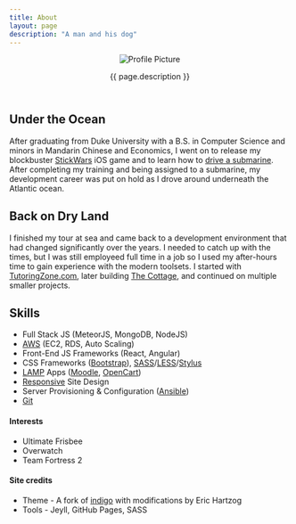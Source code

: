 ```yaml
---
title: About
layout: page
description: "A man and his dog"
---
```


<header class="header-about">

<img class="about-profile" src="{{ site.url }}{{ site.picture }}" alt="Profile Picture">

<p class="description text-center">{{ page.description }}</p>

</header>

<section class="about-content">

<h2>Under the Ocean</h2>

<p>After graduating from Duke University with a B.S. in Computer Science and minors in Mandarin Chinese and Economics, I went on to release my blockbuster <a href="/projects/stickwars">StickWars</a> iOS game and to learn how to <a href="/blog/submarine-officer">drive a submarine</a>. After completing my training and being assigned to a submarine, my development career was put on hold as I drove around underneath the Atlantic ocean.</p>

<h2>Back on Dry Land</h2>

<p>I finished my tour at sea and came back to a development environment that had changed significantly over the years. I needed to catch up with the times, but I was still employeed full time in a job so I used my after-hours time to gain experience with the modern toolsets. I started with <a href="/projects/tutoringzone">TutoringZone.com</a>, later building <a href="/projects/thecottage">The Cottage</a>, and continued on multiple smaller projects.</p>

<h2>Skills</h2>

<ul class="skill-list">
	<li>Full Stack JS (MeteorJS, MongoDB, NodeJS)</li>
	<li><a href="/tags#aws">AWS</a> (EC2, RDS, Auto Scaling)</li>
	<li>Front-End JS Frameworks (React, Angular)</li>
	<li>CSS Frameworks (<a href="/tags#bootstrap">Bootstrap</a>), <a href="/tags#sass">SASS</a>/<a href="/tags#less">LESS</a>/<a href="/tags#stylus">Stylus</a></li>
    <li><a href="/tags#lamp">LAMP</a> Apps (<a href="/tags#moodle">Moodle</a>, <a href="/tags#opencart">OpenCart</a>)</li>
	<li><a href="/tags#responsive">Responsive</a> Site Design</li>
	<li>Server Provisioning & Configuration (<a href="/tags#ansible">Ansible</a>)</li>
	<li><a href="/tags#git">Git</a></li>
</ul>

<h4>Interests</h4>
<ul>
	<li>Ultimate Frisbee</li>
	<li>Overwatch</li>
	<li>Team Fortress 2</li>
</ul>

<h4>Site credits</h4>
<ul>
	<li>Theme - A fork of <a href="https://github.com/sergiokopplin/indigo">indigo</a> with modifications by Eric Hartzog</li>
	<li>Tools - Jeyll, GitHub Pages, SASS</li>
</ul>
</section>

